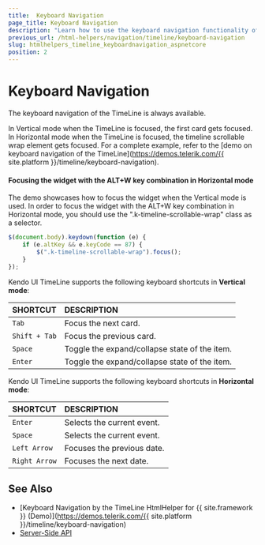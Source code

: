 ```yaml
---
title:  Keyboard Navigation
page_title: Keyboard Navigation
description: "Learn how to use the keyboard navigation functionality of the Telerik UI TimeLine HtmlHelper for {{ site.framework }}."
previous_url: /html-helpers/navigation/timeline/keyboard-navigation
slug: htmlhelpers_timeline_keyboardnavigation_aspnetcore
position: 2
---
```


# Keyboard Navigation

The keyboard navigation of the TimeLine is always available.

In Vertical mode when the TimeLine is focused, the first card gets focused. In Horizontal mode when the TimeLine is focused, the timeline scrollable wrap element gets focused. For a complete example, refer to the [demo on keyboard navigation of the TimeLine](https://demos.telerik.com/{{ site.platform }}/timeline/keyboard-navigation).

#### Focusing the widget with the ALT+W key combination in Horizontal mode
The demo showcases how to focus the widget when the Vertical mode is used. In order to focus the widget with the ALT+W key combination in Horizontal mode, you should use the ".k-timeline-scrollable-wrap" class as a selector.
```javascript
$(document.body).keydown(function (e) {
    if (e.altKey && e.keyCode == 87) {
        $(".k-timeline-scrollable-wrap").focus();
    }
});
```

Kendo UI TimeLine supports the following keyboard shortcuts in **Vertical mode**:

| SHORTCUT						| DESCRIPTION				                                                        |
|:---                 |:---                                                                                |
| `Tab`              | Focus the next card.                                                            |
| `Shift + Tab`              | Focus the previous card.                                                             |
| `Space`              | Toggle the expand/collapse state of the item.                                                             |
| `Enter`              | Toggle the expand/collapse state of the item.                                                             |

Kendo UI TimeLine supports the following keyboard shortcuts in **Horizontal mode**:

| SHORTCUT						| DESCRIPTION				                                                        |
|:---                 |:---                                                                                |
| `Enter`              | Selects the current event.                                                             |
| `Space`              | Selects the current event.                                                              |
| `Left Arrow`              | Focuses the previous date.                                                             |
| `Right Arrow`              | Focuses the next date.                                                             |

## See Also

* [Keyboard Navigation by the TimeLine HtmlHelper for {{ site.framework }} (Demo)](https://demos.telerik.com/{{ site.platform }}/timeline/keyboard-navigation)
* [Server-Side API](/api/timeline)
